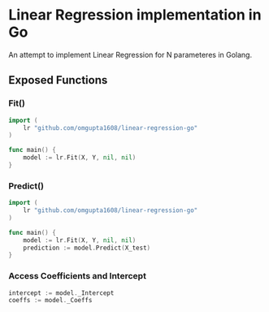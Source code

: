 # Linear Regression implementation in Go
An attempt to implement Linear Regression for N parameteres in Golang.


## Exposed Functions

### Fit()
```go
import (
    lr "github.com/omgupta1608/linear-regression-go"
)

func main() {
    model := lr.Fit(X, Y, nil, nil)
}
```

### Predict()
```go
import (
    lr "github.com/omgupta1608/linear-regression-go"
)

func main() {
    model := lr.Fit(X, Y, nil, nil)
    prediction := model.Predict(X_test)
}
```

### Access Coefficients and Intercept
```go
intercept := model._Intercept
coeffs := model._Coeffs
```
